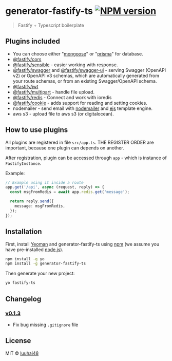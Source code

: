 # generator-fastify-ts [![NPM version][npm-image]][npm-url]

> Fastify + Typescript boilerplate

## Plugins included

- You can choose either "[mongoose](https://github.com/Automattic/mongoose)" or "[prisma](https://github.com/prisma/prisma)" for database.
- [@fastify/cors](https://github.com/fastify/fastify-cors)
- [@fastify/sensible](https://github.com/fastify/fastify-sensible) - easier working with response.
- [@fastify/swagger](https://github.com/fastify/fastify-swagger) and [@fastify/swagger-ui](https://github.com/fastify/fastify-swagger-ui) - serving Swagger (OpenAPI v2) or OpenAPI v3 schemas, which are automatically generated from your route schemas, or from an existing Swagger/OpenAPI schema.
- [@fastify/jwt](https://github.com/fastify/fastify-jwt)
- [@fastify/multipart](https://github.com/fastify/fastify-multipart) - handle file upload.
- [@fastify/redis](https://github.com/fastify/fastify-redis) - Connect and work with ioredis
- [@fastify/cookie](https://github.com/fastify/fastify-cookie) - adds support for reading and setting cookies.
- nodemailer - send email with [nodemailer](https://github.com/nodemailer/nodemailer) and [ejs](https://github.com/mde/ejs) template engine.
- aws s3 - upload file to aws s3 (or digitalocean).

## How to use plugins

All plugins are registered in file `src/app.ts`. THE REGISTER ORDER are important, because one plugin can depends on another.

After registration, plugin can be accessed through `app` - which is instance of `FastifyInstance`.

Example:

```typescript
// Example using it inside a route
app.get('/api', async (request, reply) => {
  const msgFromRedis = await app.redis.get('message');

  return reply.send({
    message: msgFromRedis,
  });
});
```

## Installation

First, install [Yeoman](http://yeoman.io) and generator-fastify-ts using [npm](https://www.npmjs.com/) (we assume you have pre-installed [node.js](https://nodejs.org/)).

```bash
npm install -g yo
npm install -g generator-fastify-ts
```

Then generate your new project:

```bash
yo fastify-ts
```

## Changelog

### [v0.1.3](https://github.com/luuhai48/generator-fastify-ts/tree/0.1.3)

- Fix bug missing `.gitignore` file

## License

MIT © [luuhai48](luuhai48.github.io)

[npm-image]: https://badge.fury.io/js/generator-fastify-ts.svg
[npm-url]: https://npmjs.org/package/generator-fastify-ts
